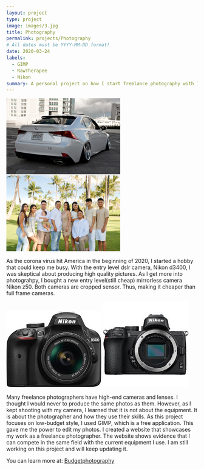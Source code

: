 ```yaml
---
layout: project
type: project
image: images/3.jpg
title: Photography
permalink: projects/Photography
# All dates must be YYYY-MM-DD format!
date: 2020-03-24
labels:
  - GIMP
  - RawTherapee
  - Nikon
summary: A personal project on how I start freelance photography with low-budget equipment.
---
```


<div class="ui small rounded images">
  <img class="ui image" src="../images/car.JPG">
  <img class="ui image" src="../images/fam.JPG">
</div>

  As the corona virus hit America in the beginning of 2020, I started a hobby that could keep me busy.  With the entry level dslr camera, Nikon d3400, I was skeptical about producing high quality pictures. As I get more into photograhpy, I bought a new entry level(still cheap) mirrorless camera Nikon z50. Both cameras are cropped sensor. Thus, making it cheaper than full frame cameras.
  
  <div class="ui small rounded images">
  <img class="ui image" src="../images/nikon d.jfif">
  <img class="ui image" src="../images/nikon z.jfif">
</div>
  

  Many freelance photographers have high-end cameras and lenses. I thought I would never to produce the same photos as them. However, as I kept shooting with my camera, I learned that it is not about the equipment. It is about the photographer and how they use their skills. As this project focuses on low-budget style, I used GIMP, which is a free application. This gave me the power to edit my photos. I created a website that showcases my work as a freelance photographer. The website shows evidence that I can compete in the same field with the current equipment I use. I am still working on this project and will keep updating it.
  

You can learn more at: [Budgetphotography](https://kpmigee.wixsite.com/budgetphotography/)
